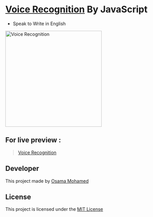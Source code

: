 # [Voice Recognition](https://osamamohamed1234.github.io/voice_recognition_js) By JavaScript
* Speak to Write in English

[<img src="https://upload.wikimedia.org/wikipedia/commons/thumb/9/99/Unofficial_JavaScript_logo_2.svg/220px-Unofficial_JavaScript_logo_2.svg.png" width="300" title="Voice Recognition" >](https://github.com/OSAMAMOHAMED1234)


## For live preview :
> [Voice Recognition](https://osamamohamed1234.github.io/voice_recognition_js)


## Developer
This project made by [Osama Mohamed](https://www.facebook.com/osama.mohamed.ms)

## License
This project is licensed under the [MIT License](https://opensource.org/licenses/MIT)
